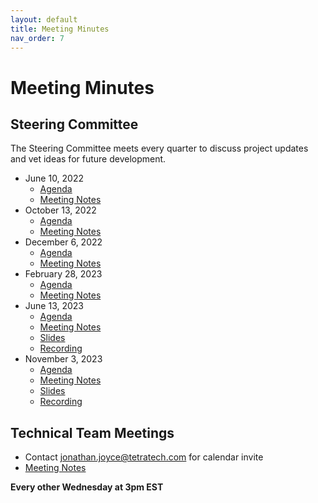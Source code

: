 ```yaml
---
layout: default
title: Meeting Minutes
nav_order: 7
---
```


# Meeting Minutes

## Steering Committee

The Steering Committee meets every quarter to discuss project updates and vet ideas for future development. 

- June 10, 2022
  - [Agenda](https://docs.google.com/document/d/1ziSf4R3ZlaSfmJ9e08on_OWqtPYjHD-SOfIuZvUOSM4/edit?usp=share_link)
  - [Meeting Notes](https://docs.google.com/document/d/1tqqNIavrnNUGJAUt-GmVpCz62Zb2bV0_ZFJHBex5CQ4/edit?usp=share_link)
- October 13, 2022
  - [Agenda](https://docs.google.com/document/d/1p6YFJnHK5Q2IznMSE83PW1FqPIR2VlXzh0qXXFNloCo/edit?usp=share_link)
  - [Meeting Notes](https://docs.google.com/document/d/1P9gB2I2JGF504E3jFLz72PlL6YpS0Q60F7bnpJDnAik/edit?usp=share_link)
- December 6, 2022
  - [Agenda](https://docs.google.com/document/d/1HqPk4oIwBx9IgV6S9BLzO4Q_Q_Q2ETtg8I05MVPh8sw/edit?usp=share_link)
  - [Meeting Notes](https://docs.google.com/document/d/1R6Egv8BWguVBSWb8hKxE0R-tnmkzThjDxd4wdhQ17hc/edit?usp=share_link)
- February 28, 2023
  - [Agenda](https://docs.google.com/document/d/1lcCfvDWuGeDp5i1ak7uN20YPPAnKJUufOgFkMp8XPkE/edit?usp=share_link)
  - [Meeting Notes](https://docs.google.com/document/d/1V7BoSwQw4oq_pVdcRUPTh3e2vFUXFMZ6DVpj4C3G-K4/edit?usp=share_link)
- June 13, 2023
  - [Agenda](https://docs.google.com/document/d/1mE8kHpsMMal32M2JDGeyjrfqY9Bh8S8IQCJocCo2C-0/edit?usp=drive_link)
  - [Meeting Notes](https://docs.google.com/document/d/13qhWnnyT5BTOASJ_SFiBovA6pY1_rgAMv6jLbBmYFCQ/edit)
  - [Slides](https://docs.google.com/presentation/d/1g_SqVmwaLFgnED0-hgF0T9IE2mu3aQBS/edit?usp=drive_link&ouid=105308995313737509177&rtpof=true&sd=true)
  - [Recording](https://drive.google.com/file/d/1hte0rBK2epx_mlQzphq9EfXkuKBuxCPp/view?usp=drive_link)
- November 3, 2023
  - [Agenda](https://docs.google.com/document/d/1uQH8JyKtQi8BV9jnsq8asnvi7KEqHnDqEgtN1atrXOc/edit?usp=drive_link)
  - [Meeting Notes](https://docs.google.com/document/d/1mwm2pE5hRArEh86UVMi69uD2HFSRSyuKDAepf2wIAqw/edit?usp=drive_link)
  - [Slides](https://docs.google.com/presentation/d/1s-n9KfmSayVduodzabCW3VK5r8QuyAMrFoaQBBFTwdQ/edit?usp=drive_link)
  - [Recording](https://drive.google.com/file/d/1m1OonE5er7_Hz-UOyDFmQh-KxK2odwBz/view?usp=drive_link)

## Technical Team Meetings

- Contact <jonathan.joyce@tetratech.com> for calendar invite
- [Meeting Notes](https://docs.google.com/document/d/1oA70lZ-S7h0bDtrAbcRGJ-ggRKhY3YuIEBYIszAp6Ps/edit?usp=sharing)

**Every other Wednesday at 3pm EST**
